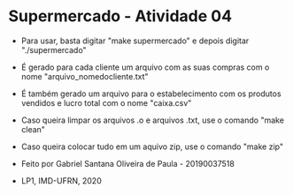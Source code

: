 # Supermercado - Atividade 04

- Para usar, basta digitar "make supermercado" e depois digitar "./supermercado"
- É gerado para cada cliente um arquivo com as suas compras com o nome "arquivo_nomedocliente.txt"
- É também gerado um arquivo para o estabelecimento com os produtos vendidos e lucro total com o nome "caixa.csv"

- Caso queira limpar os arquivos .o e arquivos .txt, use o comando "make clean"
- Caso queira colocar tudo em um aquivo zip, use o comando "make zip"

- Feito por Gabriel Santana Oliveira de Paula - 20190037518
- LP1, IMD-UFRN, 2020